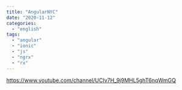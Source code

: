 ```yaml
---
title: "AngularNYC"
date: "2020-11-12"
categories:
  - "english"
tags:
  - "angular"
  - "ionic"
  - "js"
  - "ngrx"
  - "rx"
---
```


https://www.youtube.com/channel/UCIv7H_9j9MHL5ghT6nqWmGQ
